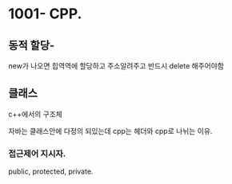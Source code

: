 # 1001- CPP.

## 동적 할당-

new가 나오면 힙역역에 할당하고 주소알려주고 반드시 delete 해주어야함



## 클래스

c++에서의 구조체

자바는 클래스안에 다정의 되있는데 cpp는 헤더와 cpp로 나뉘는 이유.



### 접근제어 지시자. 

public, protected, private.